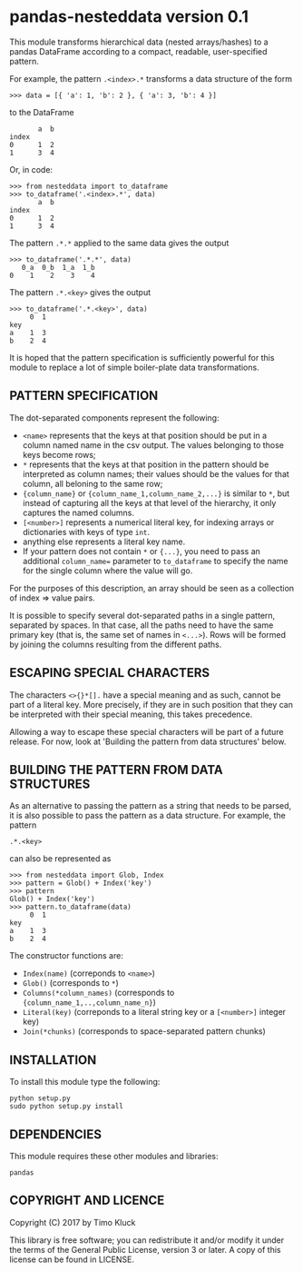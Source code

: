pandas-nesteddata version 0.1
=============================

This module transforms hierarchical data (nested arrays/hashes) to
a pandas DataFrame according to a compact, readable, user-specified pattern.

For example, the pattern `.<index>.*` transforms a data structure
of the form

    >>> data = [{ 'a': 1, 'b': 2 }, { 'a': 3, 'b': 4 }]

to the DataFrame

           a  b
    index
    0      1  2
    1      3  4

Or, in code:

    >>> from nesteddata import to_dataframe
    >>> to_dataframe('.<index>.*', data)
           a  b
    index      
    0      1  2
    1      3  4

The pattern `.*.*` applied to the same data gives the output

    >>> to_dataframe('.*.*', data)
       0_a  0_b  1_a  1_b
    0    1    2    3    4

The pattern `.*.<key>` gives the output

    >>> to_dataframe('.*.<key>', data)
         0  1
    key      
    a    1  3
    b    2  4

It is hoped that the pattern specification is sufficiently powerful for this
module to replace a lot of simple boiler-plate data transformations.

PATTERN SPECIFICATION
---------------------

The dot-separated components represent the following:

- `<name>` represents that the keys at that position should be put in a column
  named name in the csv output. The values belonging to those keys become rows;
- `*` represents that the keys at that position in the pattern should be
  interpreted as column names; their values should be the values for that
  column, all beloning to the same row;
- `{column_name}` or `{column_name_1,column_name_2,...}` is similar to `*`, but
  instead of capturing all the keys at that level of the hierarchy, it only
  captures the named columns.
- `[<number>]` represents a numerical literal key, for indexing arrays or
  dictionaries with keys of type `int`.
- anything else represents a literal key name.
- If your pattern does not contain `*` or `{...}`, you need to pass an
  additional `column_name=` parameter to `to_dataframe` to specify the name
  for the single column where the value will go.

For the purposes of this description, an array should be seen as a collection
of index => value pairs.

It is possible to specify several dot-separated paths in a single pattern,
separated by spaces. In that case, all the paths need to have the same primary
key (that is, the same set of names in `<...>`). Rows will be formed by joining
the columns resulting from the different paths.

ESCAPING SPECIAL CHARACTERS
---------------------------

The characters `<>{}*[].` have a special meaning and as such, cannot be part
of a literal key. More precisely, if they are in such position that they can
be interpreted with their special meaning, this takes precedence.

Allowing a way to escape these special characters will be part of a future
release. For now, look at 'Building the pattern from data structures' below.

BUILDING THE PATTERN FROM DATA STRUCTURES
-----------------------------------------

As an alternative to passing the pattern as a string that needs to be parsed,
it is also possible to pass the pattern as a data structure. For example, the
pattern

    .*.<key>

can also be represented as

    >>> from nesteddata import Glob, Index
    >>> pattern = Glob() + Index('key')
    >>> pattern
    Glob() + Index('key')
    >>> pattern.to_dataframe(data)
         0  1
    key      
    a    1  3
    b    2  4

The constructor functions are:

- `Index(name)` (correponds to `<name>`)
- `Glob()` (corresponds to `*`)
- `Columns(*column_names)` (corresponds to `{column_name_1,..,column_name_n}`)
- `Literal(key)` (correponds to a literal string key or a `[<number>]` integer key)
- `Join(*chunks)` (corresponds to space-separated pattern chunks)


INSTALLATION
------------

To install this module type the following:

    python setup.py
    sudo python setup.py install

DEPENDENCIES
------------

This module requires these other modules and libraries:

    pandas

COPYRIGHT AND LICENCE
---------------------

Copyright (C) 2017 by Timo Kluck

This library is free software; you can redistribute it and/or modify
it under the terms of the General Public License, version 3 or later.
A copy of this license can be found in LICENSE.


